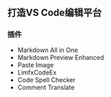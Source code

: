 #
## 打造VS Code编辑平台
### 插件
* Markdown All in One
* Markdown Preview Enhanced
* Paste Image
* LimfxCodeEx
* Code Spell Checker
* Comment Translate
